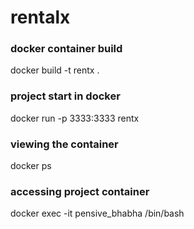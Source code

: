 # rentalx

### docker container build

docker build -t rentx .

### project start in docker

docker run -p 3333:3333 rentx

### viewing the container

docker ps

### accessing project container

docker exec -it pensive_bhabha /bin/bash